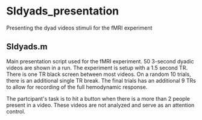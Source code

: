 # SIdyads_presentation
 Presenting the dyad videos stimuli for the fMRI experiment

## SIdyads.m 
Main presentation script used for the fMRI experiment. 50 3-second dyadic videos are shown in a run. The experiment is setup with a 1.5 second TR. There is one TR black screen between most videos. On a random 10 trials, there is an additional single TR break. The final trials has an additional 9 TRs to allow for recording of the full hemodynamic response. 

The partcipant's task is to hit a button when there is a more than 2 people present in a video. These videos are not analyzed and serve as an attention control.
